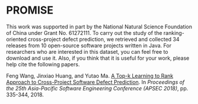 # PROMISE

This work was supported in part by the National Natural Science Foundation of China under Grant No. 61272111. To carry out the study of the ranking-oriented cross-project defect prediction, we retrieved and collected 34 releases from 10 open-source software projects written in Java. For researchers who are interested in this dataset, you can feel free to download and use it. Also, if you think that it is useful for your work, please help cite the following papers.

Feng Wang, Jinxiao Huang, and Yutao Ma. [A Top-k Learning to Rank Approach to Cross-Project Software Defect Prediction](https://ieeexplore.ieee.org/document/8719520). In _Proceedings of the 25th Asia-Pacific Software Engineering Conference (APSEC 2018)_, pp. 335-344, 2018.
